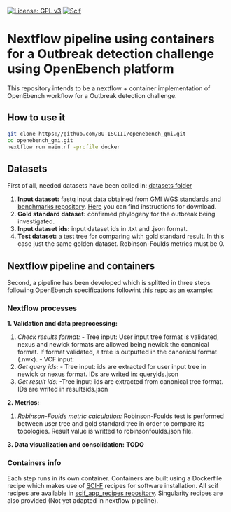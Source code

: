 [![License: GPL v3](https://img.shields.io/badge/License-GPL%20v3-blue.svg)](https://www.gnu.org/licenses/gpl-3.0) [![Scif](https://img.shields.io/badge/Filesystem-Scientific-brightgreen.svg)](https://sci-f.github.io)

# Nextflow pipeline using containers for a Outbreak detection challenge using OpenEbench platform

This repository intends to be a nextflow + container implementation of OpenEbench workflow for a Outbreak detection challenge. 
## How to use it

```Bash
git clone https://github.com/BU-ISCIII/openebench_gmi.git
cd openebench_gmi.git
nextflow run main.nf -profile docker 
```

## Datasets
First of all, needed datasets have been colled in: [datasets folder](datasets)

1. **Input dataset:** fastq input data obtained from [GMI WGS standards and benchmarks repository](https://github.com/globalmicrobialidentifier-WG3/datasets). [Here](datasets/inputDataset/Readme.me) you can find instructions for download.
2. **Gold standard dataset:** confirmed phylogeny for the outbreak being investigated.
3. **Input dataset ids:** input dataset ids in .txt and .json format.
4. **Test dataset:** a test tree for comparing with gold standard result. In this case just the same golden dataset. Robinson-Foulds metrics must be 0.

## Nextflow pipeline and containers
Second, a pipeline has been developed which is splitted in three steps following OpenEbench specifications followint this [repo](https://github.com/inab/opeb-submission) as an example:

### Nextflow processes
**1. Validation and data preprocessing:**
  1. *Check results format:* 
    - Tree input: User input tree format is validated, nexus and newick formats are allowed being newick the canonical format. If format validated, a tree is outputted in the canonical format (.nwk).
    - VCF input:
  2. *Get query ids:* 
    - Tree input: ids are extracted for user input tree in newick or nexus format. IDs are writed in: queryids.json 
  3. *Get result ids:* 
    -Tree input: ids are extracted from canonical tree format. IDs are writed in resultsids.json

**2. Metrics:**
  1. *Robinson-Foulds metric calculation:* Robinson-Foulds test is performed between user tree and gold standard tree in order to compare its topologies. Result value is writted to robinsonfoulds.json file.
  
**3. Data visualization and consolidation:**
  **TODO**

### Containers info

Each step runs in its own container. Containers are built using a Dockerfile recipe which makes use of [SCI-F](https://sci-f.github.io/) recipes for software installation. All scif recipes are available in [scif_app_recipes repository](https://github.com/BU-ISCIII/scif_app_recipes). Singularity recipes are also provided (Not yet adapted in nextflow pipeline).
